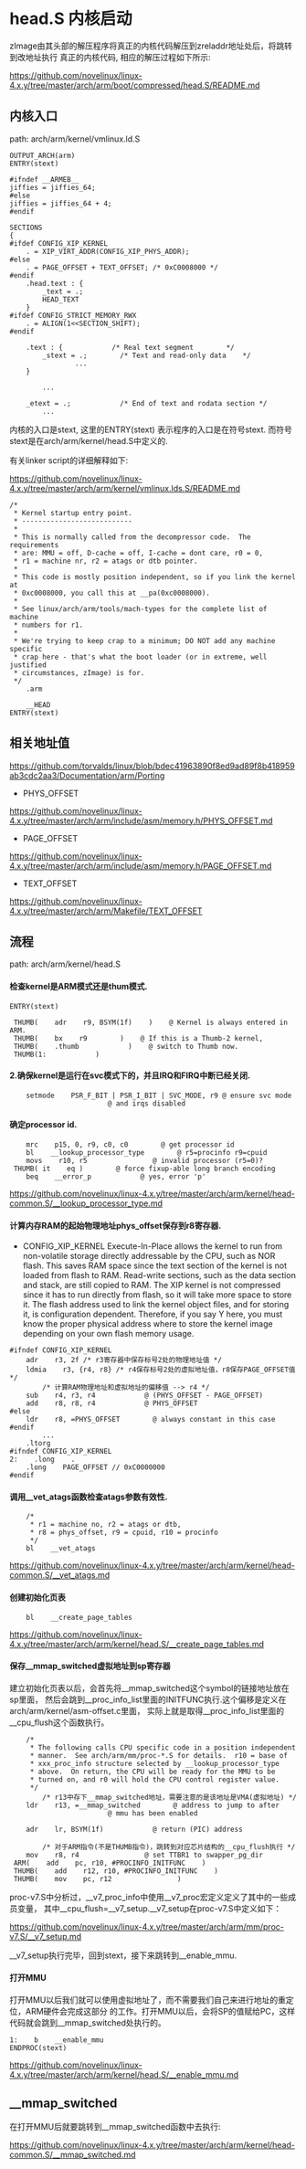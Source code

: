 head.S 内核启动
========================================

zImage由其头部的解压程序将真正的内核代码解压到zreladdr地址处后，将跳转到改地址执行
真正的内核代码, 相应的解压过程如下所示:

https://github.com/novelinux/linux-4.x.y/tree/master/arch/arm/boot/compressed/head.S/README.md

内核入口
----------------------------------------

path: arch/arm/kernel/vmlinux.ld.S
```
OUTPUT_ARCH(arm)
ENTRY(stext)

#ifndef __ARMEB__
jiffies = jiffies_64;
#else
jiffies = jiffies_64 + 4;
#endif

SECTIONS
{
#ifdef CONFIG_XIP_KERNEL
    . = XIP_VIRT_ADDR(CONFIG_XIP_PHYS_ADDR);
#else
    . = PAGE_OFFSET + TEXT_OFFSET; /* 0xC0008000 */
#endif
    .head.text : {
        _text = .;
        HEAD_TEXT
    }
#ifdef CONFIG_STRICT_MEMORY_RWX
    . = ALIGN(1<<SECTION_SHIFT);
#endif

    .text : {            /* Real text segment        */
        _stext = .;        /* Text and read-only data    */
                ...
    }

        ...

    _etext = .;            /* End of text and rodata section */
        ...
```

内核的入口是stext, 这里的ENTRY(stext) 表示程序的入口是在符号stext.
而符号stext是在arch/arm/kernel/head.S中定义的.

有关linker script的详细解释如下:

https://github.com/novelinux/linux-4.x.y/tree/master/arch/arm/kernel/vmlinux.lds.S/README.md

```
/*
 * Kernel startup entry point.
 * ---------------------------
 *
 * This is normally called from the decompressor code.  The requirements
 * are: MMU = off, D-cache = off, I-cache = dont care, r0 = 0,
 * r1 = machine nr, r2 = atags or dtb pointer.
 *
 * This code is mostly position independent, so if you link the kernel at
 * 0xc0008000, you call this at __pa(0xc0008000).
 *
 * See linux/arch/arm/tools/mach-types for the complete list of machine
 * numbers for r1.
 *
 * We're trying to keep crap to a minimum; DO NOT add any machine specific
 * crap here - that's what the boot loader (or in extreme, well justified
 * circumstances, zImage) is for.
 */
    .arm

    __HEAD
ENTRY(stext)
```

相关地址值
----------------------------------------

https://github.com/torvalds/linux/blob/bdec41963890f8ed9ad89f8b418959ab3cdc2aa3/Documentation/arm/Porting

* PHYS_OFFSET

https://github.com/novelinux/linux-4.x.y/tree/master/arch/arm/include/asm/memory.h/PHYS_OFFSET.md

* PAGE_OFFSET

https://github.com/novelinux/linux-4.x.y/tree/master/arch/arm/include/asm/memory.h/PAGE_OFFSET.md

* TEXT_OFFSET

https://github.com/novelinux/linux-4.x.y/tree/master/arch/arm/Makefile/TEXT_OFFSET

流程
----------------------------------------

path: arch/arm/kernel/head.S

#### 检查kernel是ARM模式还是thum模式.

```
ENTRY(stext)

 THUMB(    adr    r9, BSYM(1f)    )    @ Kernel is always entered in ARM.
 THUMB(    bx    r9        )    @ If this is a Thumb-2 kernel,
 THUMB(    .thumb            )    @ switch to Thumb now.
 THUMB(1:            )
```

#### 2.确保kernel是运行在svc模式下的，并且IRQ和FIRQ中断已经关闭.

```
    setmode    PSR_F_BIT | PSR_I_BIT | SVC_MODE, r9 @ ensure svc mode
                        @ and irqs disabled
```

#### 确定processor id.

```
    mrc    p15, 0, r9, c0, c0        @ get processor id
    bl    __lookup_processor_type        @ r5=procinfo r9=cpuid
    movs    r10, r5                @ invalid processor (r5=0)?
 THUMB( it    eq )        @ force fixup-able long branch encoding
    beq    __error_p            @ yes, error 'p'
```

https://github.com/novelinux/linux-4.x.y/tree/master/arch/arm/kernel/head-common.S/__lookup_processor_type.md

#### 计算内存RAM的起始物理地址phys_offset保存到r8寄存器.

* CONFIG_XIP_KERNEL
  Execute-In-Place allows the kernel to run from non-volatile storage directly
  addressable by the CPU, such as NOR flash. This saves RAM space since the
  text section of the kernel is not loaded from flash to RAM. Read-write
  sections, such as the data section and stack, are still copied to RAM.
  The XIP kernel is not compressed since it has to run directly from flash,
  so it will take more space to store it. The flash address used to link the
  kernel object files, and for storing it, is configuration dependent.
  Therefore, if you say Y here, you must know the proper physical address where
  to store the kernel image depending on your own flash memory usage.

```
#ifndef CONFIG_XIP_KERNEL
    adr    r3, 2f /* r3寄存器中保存标号2处的物理地址值 */
    ldmia    r3, {r4, r8} /* r4保存标号2处的虚拟地址值，r8保存PAGE_OFFSET值 */
        /* 计算RAM物理地址和虚拟地址的偏移值 --> r4 */
    sub    r4, r3, r4            @ (PHYS_OFFSET - PAGE_OFFSET)
    add    r8, r8, r4            @ PHYS_OFFSET
#else
    ldr    r8, =PHYS_OFFSET        @ always constant in this case
#endif
        ...
    .ltorg
#ifndef CONFIG_XIP_KERNEL
2:    .long    .
    .long    PAGE_OFFSET // 0xC0000000
#endif
```

#### 调用__vet_atags函数检查atags参数有效性.

```
    /*
     * r1 = machine no, r2 = atags or dtb,
     * r8 = phys_offset, r9 = cpuid, r10 = procinfo
     */
    bl    __vet_atags
```

https://github.com/novelinux/linux-4.x.y/tree/master/arch/arm/kernel/head-common.S/__vet_atags.md

#### 创建初始化页表

```
    bl    __create_page_tables
```

https://github.com/novelinux/linux-4.x.y/tree/master/arch/arm/kernel/head.S/__create_page_tables.md

#### 保存__mmap_switched虚拟地址到sp寄存器

建立初始化页表以后，会首先将__mmap_switched这个symbol的链接地址放在sp里面，
然后会跳到__proc_info_list里面的INITFUNC执行.这个偏移是定义在arch/arm/kernel/asm-offset.c里面，
实际上就是取得__proc_info_list里面的__cpu_flush这个函数执行。

```
    /*
     * The following calls CPU specific code in a position independent
     * manner.  See arch/arm/mm/proc-*.S for details.  r10 = base of
     * xxx_proc_info structure selected by __lookup_processor_type
     * above.  On return, the CPU will be ready for the MMU to be
     * turned on, and r0 will hold the CPU control register value.
     */
        /* r13中存下__mmap_switched地址，需要注意的是该地址是VMA(虚拟地址) */
    ldr    r13, =__mmap_switched        @ address to jump to after
                        @ mmu has been enabled

    adr    lr, BSYM(1f)            @ return (PIC) address

        /* 对于ARM指令(不是THUMB指令)，跳转到对应芯片结构的__cpu_flush执行 */
    mov    r8, r4                @ set TTBR1 to swapper_pg_dir
 ARM(    add    pc, r10, #PROCINFO_INITFUNC    )
 THUMB(    add    r12, r10, #PROCINFO_INITFUNC    )
 THUMB(    mov    pc, r12                )
```

proc-v7.S中分析过，__v7_proc_info中使用__v7_proc宏定义定义了其中的一些成员变量，
其中__cpu_flush=__v7_setup.__v7_setup在proc-v7.S中定义如下：

https://github.com/novelinux/linux-4.x.y/tree/master/arch/arm/mm/proc-v7.S/__v7_setup.md

__v7_setup执行完毕，回到stext，接下来跳转到__enable_mmu.

#### 打开MMU

打开MMU以后我们就可以使用虚拟地址了，而不需要我们自己来进行地址的重定位，ARM硬件会完成这部分
的工作。打开MMU以后，会将SP的值赋给PC，这样代码就会跳到__mmap_switched处执行的。

```
1:    b    __enable_mmu
ENDPROC(stext)
```

https://github.com/novelinux/linux-4.x.y/tree/master/arch/arm/kernel/head.S/__enable_mmu.md

__mmap_switched
----------------------------------------

在打开MMU后就要跳转到__mmap_switched函数中去执行:

https://github.com/novelinux/linux-4.x.y/tree/master/arch/arm/kernel/head-common.S/__mmap_switched.md
